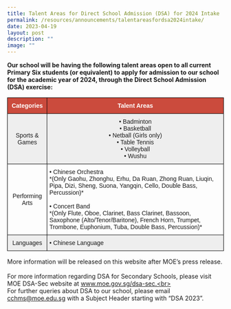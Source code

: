 ```yaml
---
title: Talent Areas for Direct School Admission (DSA) for 2024 Intake
permalink: /resources/announcements/talentareasfordsa2024intake/
date: 2023-04-19
layout: post
description: ""
image: ""
---
```

**Our school will be having the following talent areas open to all current Primary Six students (or equivalent) to apply for admission to our school for the academic year of 2024, through the Direct School Admission (DSA) exercise:**



<style type="text/css">
.tg  {border-collapse:collapse;border-spacing:0;}
.tg td{border-color:black;border-style:solid;border-width:1px;font-family:Arial, sans-serif;font-size:14px;
  overflow:hidden;padding:10px 5px;word-break:normal;}
.tg th{border-color:black;border-style:solid;border-width:1px;font-family:Arial, sans-serif;font-size:14px;
  font-weight:normal;overflow:hidden;padding:10px 5px;word-break:normal;}
.tg .tg-43yd{background-color:#CB4B3D;color:#FFF;font-weight:bold;text-align:center;vertical-align:middle}
.tg .tg-mgsp{background-color:#EEE;text-align:center;vertical-align:middle}
.tg .tg-r5gp{background-color:#EEE;text-align:left;vertical-align:top}
.tg .tg-nrix{text-align:center;vertical-align:middle}
.tg .tg-0lax{text-align:left;vertical-align:top}
</style>
<table class="tg">
<thead>
  <tr>
    <th class="tg-43yd"><span style="color:#FFF;background-color:#CB4B3D">Categories</span></th>
    <th class="tg-43yd"><span style="color:#FFF;background-color:#CB4B3D">Talent Areas</span></th>
  </tr>
</thead>
<tbody>
  <tr>
    <td class="tg-mgsp">Sports &amp; Games</td>
    <td class="tg-r5gp"><center><span style="font-weight:400;font-style:normal">• </span>Badminton<br><span style="font-weight:400;font-style:normal">•</span> Basketball<br><span style="font-weight:400;font-style:normal">•</span> Netball (Girls only)<br><span style="font-weight:400;font-style:normal">•</span> Table Tennis<br><span style="font-weight:400;font-style:normal">•</span> Volleyball<br><span style="font-weight:400;font-style:normal">•</span> Wushu</center></td>
  </tr>
  <tr>
    <td class="tg-nrix">Performing Arts</td>
    <td class="tg-0lax"><span style="font-weight:400;font-style:normal">• </span>Chinese Orchestra<br>*(Only Gaohu, Zhonghu, Erhu, Da Ruan, Zhong Ruan, Liuqin, Pipa, Dizi, Sheng, Suona, Yangqin, Cello, Double Bass, Percussion)*<br><br><span style="font-weight:400;font-style:normal">• </span>Concert Band<br>*(Only Flute, Oboe, Clarinet, Bass Clarinet, Bassoon, Saxophone (Alto/Tenor/Baritone), French Horn, Trumpet, Trombone, Euphonium, Tuba, Double Bass, Percussion)*
</td>
  </tr>
	<tr>
    <td class="tg-mgsp">Languages</td>
    <td class="tg-r5gp"><span style="font-weight:400;font-style:normal">• </span>Chinese Language</td>
  </tr>
</tbody>
</table>

More information will be released on this website after MOE’s press release.<br><br>
For more information regarding DSA for Secondary Schools, please visit MOE DSA-Sec website at www.moe.gov.sg/dsa-sec.<br><br>For further queries about DSA to our school, please email [cchms@moe.edu.sg](cchms@moe.edu.sg) with a Subject Header starting with “DSA 2023”.